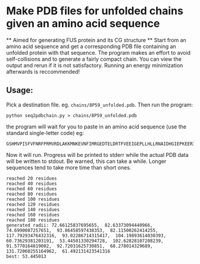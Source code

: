 # Make PDB files for unfolded chains given an amino acid sequence
** Aimed for generating FUS protein and its CG structure **
Start from an amino acid sequence and get a corresponding PDB file containing an unfolded protein with that sequence. The program makes an effort to avoid self-collisions and to generate a fairly compact chain. You can view the output and rerun if it is not satisfactory. Running an energy minimization afterwards is reccommended!

## Usage:

Pick a destination file. eg. `chains/8P59_unfolded.pdb`. Then run the program:

```
python seq2pdbchain.py > chains/8P59_unfolded.pdb
```

the program will wait for you to paste in an amino acid sequence (use the standard single-letter code) eg:

```
GSHMVPISFVFNRFPRMVRDLAKKMNKEVNFIMRGEDTELDRTFVEEIGEPLLHLLRNAIDHGIEPKEERIAKGKPPIGTLILSARHEGNNVVIEVEDDGRGIDKEKIIRKAIEKGLIDESKAATLSDQEILNFLFVPGFSTKEKVSEVSGRGVGMDVVKNVVESLNGSISIESEKDKGTKVTIRLPLT
```

Now it will run. Progress will be printed to stderr while the actual PDB data will be written to stdout. Be warned, this can take a while. Longer sequences tend to take more time than short ones.

```
reached 20 residues
reached 40 residues
reached 60 residues
reached 80 residues
reached 100 residues
reached 120 residues
reached 140 residues
reached 160 residues
reached 180 residues
generated radii: 72.66125837695655,  82.63373094440966,  74.6990087257651,  93.86458597438353,  82.11500262414255,  117.79293476432316,  93.02286714315417,  104.19893614030393,  60.73629381203191,  53.44501330294728,  102.62828107208239,  91.5770164819002,  92.72031625730851,  68.278014329689,  131.72060255164962,  61.492131423541316
best: 53.445013
```




